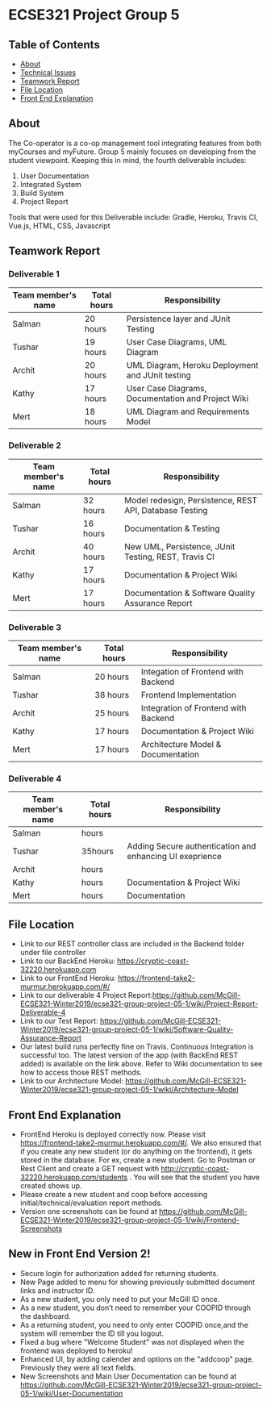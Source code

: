 # ECSE321 Project Group 5

## Table of Contents
* [About](#about)
* [Technical Issues](#technical-issues)
* [Teamwork Report](#teamwork-report)
* [File Location](#file-location)
* [Front End Explanation](#front-end-explanation)



## About
The Co-operator is a co-op management tool integrating features from both myCourses and myFuture. Group 5 mainly focuses on developing from the student viewpoint. Keeping this in mind, the fourth deliverable includes: 

1. User Documentation
2. Integrated System 
3. Build System 
4. Project Report

Tools that were used for this Deliverable include: Gradle, Heroku, Travis CI, Vue.js, HTML, CSS, Javascript

## Teamwork Report
### Deliverable 1

|Team member's name|Total hours|Responsibility          |
|------------------|-----------|----------------------- |
|Salman            |   20 hours|Persistence layer and JUnit Testing |
|Tushar            |   19 hours|User Case Diagrams, UML Diagram |
|Archit            |   20 hours|UML Diagram, Heroku Deployment and JUnit testing         |
|Kathy             |   17 hours|User Case Diagrams, Documentation and Project Wiki        |
|Mert              |   18 hours|UML Diagram and Requirements Model                        |

### Deliverable 2

|Team member's name|Total hours|Responsibility          |
|------------------|-----------|----------------------- |
|Salman            |   32 hours|Model redesign, Persistence, REST API, Database Testing  |
|Tushar            |   16 hours|Documentation & Testing |
|Archit            |   40 hours|New UML, Persistence, JUnit Testing, REST, Travis CI |
|Kathy             |   17 hours|Documentation & Project Wiki  |
|Mert              |   17 hours|Documentation & Software Quality Assurance Report         |

### Deliverable 3

|Team member's name|Total hours|Responsibility          |
|------------------|-----------|----------------------- |
|Salman            |   20 hours|Integation of Frontend with Backend  |
|Tushar            |   38 hours|Frontend Implementation |
|Archit            |   25 hours|Integration of Frontend with Backend  |
|Kathy             |   17 hours|Documentation & Project Wiki  |
|Mert              |   17 hours|Architecture Model & Documentation         |

### Deliverable 4

|Team member's name|Total hours|Responsibility          |
|------------------|-----------|----------------------- |
|Salman            |    hours|        |
|Tushar            |  35hours| Adding Secure authentication and enhancing UI exeprience  |
|Archit            |    hours|        |
|Kathy             |    hours|Documentation & Project Wiki  |
|Mert              |    hours|Documentation        |

## File Location 
- Link to our REST controller class are included in the Backend folder under file controller
- Link to our BackEnd Heroku: https://cryptic-coast-32220.herokuapp.com
- Link to our FrontEnd Heroku: https://frontend-take2-murmur.herokuapp.com/#/  
- Link to our deliverable 4 Project Report:https://github.com/McGill-ECSE321-Winter2019/ecse321-group-project-05-1/wiki/Project-Report-Deliverable-4
- Link to our Test Report: https://github.com/McGill-ECSE321-Winter2019/ecse321-group-project-05-1/wiki/Software-Quality-Assurance-Report
- Our latest build runs perfectly fine on Travis. Continuous Integration is successful too. The latest version of the app (with BackEnd REST added) is available on the link above. Refer to Wiki documentation to see how to access those REST methods. 
- Link to our Architecture Model: https://github.com/McGill-ECSE321-Winter2019/ecse321-group-project-05-1/wiki/Architecture-Model

## Front End Explanation
 - FrontEnd Heroku is deployed correctly now. Please visit https://frontend-take2-murmur.herokuapp.com/#/. We also ensured that if you create any new student (or do anything on the frontend), it gets stored in the database. For ex, create a new student. Go to Postman or Rest Client and create a GET request with http://cryptic-coast-32220.herokuapp.com/students . You will see that the student you have created shows up.
 - Please create a new student and coop before accessing initial/technical/evaluation report methods. 
 - Version one screenshots can be found at https://github.com/McGill-ECSE321-Winter2019/ecse321-group-project-05-1/wiki/Frontend-Screenshots
 ## New in Front End Version 2!
 - Secure login for authorization added for returning students.
 - New Page added to menu for showing previously submitted document links and instructor ID. 
 - As a new student, you only need to put your McGill ID once.
 - As a new student, you don’t need to remember your COOPID through the dashboard.
 - As a returning student, you need to only enter COOPID once,and the system will remember the ID till you logout.
 - Fixed a bug where "Welcome Student" was not displayed when the frontend was deployed to heroku!
 - Enhanced UI, by adding calender and options on the "addcoop" page. Previously they were all text fields.
 - New Screenshots and Main User Documentation can be found at https://github.com/McGill-ECSE321-Winter2019/ecse321-group-project-05-1/wiki/User-Documentation
